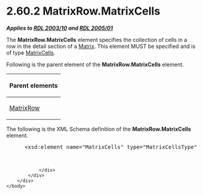 <html dir="LTR" xmlns:mshelp="http://msdn.microsoft.com/mshelp" xmlns:ddue="http://ddue.schemas.microsoft.com/authoring/2003/5" xmlns:xlink="http://www.w3.org/1999/xlink" xmlns:tool="http://www.microsoft.com/tooltip">
    <head>
        <meta http-equiv="Content-Type" content="text/html; CHARSET=utf-8"></meta>
        <meta name="save" content="history"></meta>
        <title>2.60.2 MatrixRow.MatrixCells</title>
        <xml>
            <mshelp:toctitle title="2.60.2 MatrixRow.MatrixCells"></mshelp:toctitle>
            <mshelp:rltitle title="[MS-RDL]: MatrixRow.MatrixCells"></mshelp:rltitle>
            <mshelp:keyword index="A" term="d244712e-83db-4f77-be51-9581eee2e11d"></mshelp:keyword>
            <mshelp:attr name="DCSext.ContentType" value="open specification"></mshelp:attr>
            <mshelp:attr name="AssetID" value="d244712e-83db-4f77-be51-9581eee2e11d"></mshelp:attr>
            <mshelp:attr name="TopicType" value="kbRef"></mshelp:attr>
            <mshelp:attr name="DCSext.Title" value="[MS-RDL]: MatrixRow.MatrixCells" />
        </xml>
    </head>
    <body>
        <div id="header">
            <h1 class="heading">2.60.2 MatrixRow.MatrixCells</h1>
        </div>
        <div id="mainSection">
            <div id="mainBody">
                <div id="allHistory" class="saveHistory"></div>
                <div id="sectionSection0" class="section" name="collapseableSection">
                    

<p><b><i>Applies to </i></b><a href="a7e2ad00-07c8-4f6d-80ab-3ad55df7b233.html"><b><i>RDL 2003/10</i></b></a><b>
<i>and </i></b><a href="3ebe2912-4958-4832-b391-cad1f5e13338.html"><b><i>RDL 2005/01</i></b></a></p>

<p>The <b>MatrixRow.MatrixCells</b> element specifies the
collection of cells in a row in the detail section of a <a href="25419c0a-c7c6-43d7-8ca5-1af842666dcb.html">Matrix</a>. This element MUST
be specified and is of type <a href="bcb7e609-bf3c-49c8-a5eb-32866c0b4d58.html">MatrixCells</a>.</p>

<p>Following is the parent element of the <b>MatrixRow.MatrixCells</b>
element.</p>

<table>
 <thead>
  <tr>
   <th>
   <p>Parent elements</p>
   </th>
  </tr>
 </thead>
 <tr>
  <td>
  <p><a href="43e99561-2c44-4329-ad8b-3657dca6728f.html">MatrixRow</a>
  </p>
  </td>
 </tr>
</table>

<p>The following is the XML Schema definition of the <b>MatrixRow.MatrixCells</b>
element.           </p>

<dl>
<dd>
<div><pre> &lt;xsd:element name=&quot;MatrixCells&quot; type=&quot;MatrixCellsType&quot; /&gt;
  
  
</pre></div>
</dd></dl>


                </div>
            </div>
        </div>
    </body>
</html>